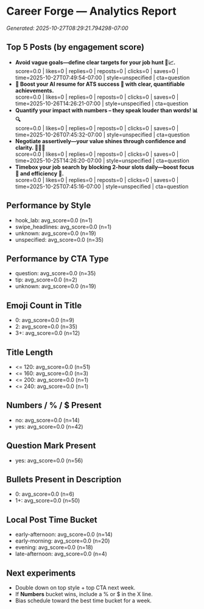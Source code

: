 # Career Forge — Analytics Report

_Generated: 2025-10-27T08:29:21.794298-07:00_

## Top 5 Posts (by engagement score)

- **Avoid vague goals—define clear targets for your job hunt 🎯📈.**  
  score=0.0 | likes=0 | replies=0 | reposts=0 | clicks=0 | saves=0 | time=2025-10-27T07:49:54-07:00 | style=unspecified | cta=question
- **🧠 Boost your AI resume for ATS success 🚀 with clear, quantifiable achievements.**  
  score=0.0 | likes=0 | replies=0 | reposts=0 | clicks=0 | saves=0 | time=2025-10-26T14:26:21-07:00 | style=unspecified | cta=question
- **Quantify your impact with numbers – they speak louder than words! 📊🔍**  
  score=0.0 | likes=0 | replies=0 | reposts=0 | clicks=0 | saves=0 | time=2025-10-26T07:45:32-07:00 | style=unspecified | cta=question
- **Negotiate assertively—your value shines through confidence and clarity. 💪🏾💼**  
  score=0.0 | likes=0 | replies=0 | reposts=0 | clicks=0 | saves=0 | time=2025-10-25T14:26:20-07:00 | style=unspecified | cta=question
- **Timebox your job search by blocking 2-hour slots daily—boost focus 🎯 and efficiency 🚀.**  
  score=0.0 | likes=0 | replies=0 | reposts=0 | clicks=0 | saves=0 | time=2025-10-25T07:45:16-07:00 | style=unspecified | cta=question

## Performance by Style

- hook_lab: avg_score=0.0 (n=1)
- swipe_headlines: avg_score=0.0 (n=1)
- unknown: avg_score=0.0 (n=19)
- unspecified: avg_score=0.0 (n=35)

## Performance by CTA Type

- question: avg_score=0.0 (n=35)
- tip: avg_score=0.0 (n=2)
- unknown: avg_score=0.0 (n=19)

## Emoji Count in Title

- 0: avg_score=0.0 (n=9)
- 2: avg_score=0.0 (n=35)
- 3+: avg_score=0.0 (n=12)

## Title Length

- <= 120: avg_score=0.0 (n=51)
- <= 160: avg_score=0.0 (n=3)
- <= 200: avg_score=0.0 (n=1)
- <= 240: avg_score=0.0 (n=1)

## Numbers / % / $ Present

- no: avg_score=0.0 (n=14)
- yes: avg_score=0.0 (n=42)

## Question Mark Present

- yes: avg_score=0.0 (n=56)

## Bullets Present in Description

- 0: avg_score=0.0 (n=6)
- 1+: avg_score=0.0 (n=50)

## Local Post Time Bucket

- early-afternoon: avg_score=0.0 (n=14)
- early-morning: avg_score=0.0 (n=20)
- evening: avg_score=0.0 (n=18)
- late-afternoon: avg_score=0.0 (n=4)

## Next experiments

- Double down on top style + top CTA next week.
- If **Numbers** bucket wins, include a % or $ in the X line.
- Bias schedule toward the best time bucket for a week.